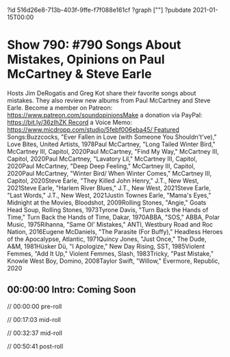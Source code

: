 ?id 516d26e8-713b-403f-9ffe-f7f088e161cf
?graph [""]
?pubdate 2021-01-15T00:00

# Show 790: #790 Songs About Mistakes, Opinions on Paul McCartney & Steve Earle

Hosts Jim DeRogatis and Greg Kot share their favorite songs about mistakes. They also review new albums from Paul McCartney and Steve Earle. Become a member on Patreon: https://www.patreon.com/soundopinionsMake a donation via PayPal: https://bit.ly/36zIhZK Record a Voice Memo: https://www.micdropp.com/studio/5febf006eba45/ Featured Songs:Buzzcocks, "Ever Fallen in Love (with Someone You Shouldn't've)," Love Bites, United Artists, 1978Paul McCartney, "Long Tailed Winter Bird," McCartney III, Capitol, 2020Paul McCartney, "Find My Way," McCartney III, Capitol, 2020Paul McCartney, "Lavatory Lil," McCartney III, Capitol, 2020Paul McCartney, "Deep Deep Feeling," McCartney III, Capitol, 2020Paul McCartney, "Winter Bird/ When Winter Comes," McCartney III, Capitol, 2020Steve Earle, "They Killed John Henry," J.T., New West, 2021Steve Earle, "Harlem River Blues," J.T., New West, 2021Steve Earle, "Last Words," J.T., New West, 2021Justin Townes Earle, "Mama's Eyes," Midnight at the Movies, Bloodshot, 2009Rolling Stones, "Angie," Goats Head Soup, Rolling Stones, 1973Tyrone Davis, "Turn Back the Hands of Time," Turn Back the Hands of Time, Dakar, 1970ABBA, "SOS," ABBA, Polar Music, 1975Rihanna, "Same Ol' Mistakes," ANTI, Westbury Road and Roc Nation, 2016Eugene McDaniels, "The Parasite (For Buffy)," Headless Heroes of the Apocalypse, Atlantic, 1971Quincy Jones, "Just Once," The Dude, A&M, 1981Hüsker Dü, "I Apologize," New Day Rising, SST, 1985Violent Femmes, "Add It Up," Violent Femmes, Slash, 1983Tricky, "Past Mistake," Knowle West Boy, Domino, 2008Taylor Swift, "Willow," Evermore, Republic, 2020

## 00:00:00 Intro: Coming Soon

// 00:00:00 pre-roll

// 00:17:03 mid-roll

// 00:32:37 mid-roll

// 00:50:41 post-roll
